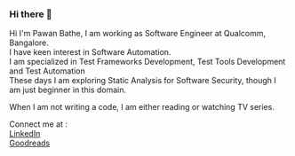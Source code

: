 ### Hi there 👋

Hi I'm Pawan Bathe, I am working as Software Engineer at Qualcomm, Bangalore. <br>
I have keen interest in Software Automation. <br>
I am specialized in Test Frameworks Development, Test Tools Development and Test Automation <br>
These days I am exploring Static Analysis for Software Security, though I am just beginner in this domain. <br>

When I am not writing a code, I am either reading or watching TV series.<br>

Connect me at : <br>
[LinkedIn](https://www.linkedin.com/in/pawanbathe/) <br> 
[Goodreads](https://www.goodreads.com/bathepawan)
